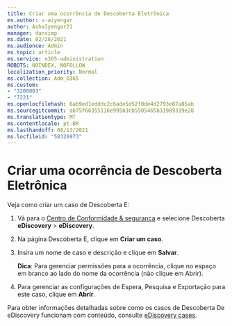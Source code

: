 ```yaml
---
title: Criar uma ocorrência de Descoberta Eletrônica
ms.author: v-aiyengar
author: AshaIyengar21
manager: dansimp
ms.date: 02/26/2021
ms.audience: Admin
ms.topic: article
ms.service: o365-administration
ROBOTS: NOINDEX, NOFOLLOW
localization_priority: Normal
ms.collection: Adm_O365
ms.custom:
- "3200003"
- "7221"
ms.openlocfilehash: 6ab9ed1edddc2c6ade5d52f0de4d2793e87a85ab
ms.sourcegitcommit: ab75f66355116e995b3cb5505465b31989339e28
ms.translationtype: MT
ms.contentlocale: pt-BR
ms.lasthandoff: 08/13/2021
ms.locfileid: "58326973"
---
```

# <a name="create-an-ediscovery-case"></a>Criar uma ocorrência de Descoberta Eletrônica

Veja como criar um caso de Descoberta E:

1. Vá para o [Centro de Conformidade & segurança](https://go.microsoft.com/fwlink/p/?linkid=2077143) e selecione Descoberta **eDiscovery**  >  **eDiscovery**.
1. Na página Descoberta E, clique em **Criar um caso**.
1. Insira um nome de caso e descrição e clique em **Salvar**.
    
    **Dica**: Para gerenciar permissões para a ocorrência, clique no espaço em branco ao lado do nome da ocorrência (não clique em Abrir).
1. Para gerenciar as configurações de Espera, Pesquisa e Exportação para este caso, clique em **Abrir**.

Para obter informações detalhadas sobre como os casos de Descoberta De eDiscovery funcionam com conteúdo, consulte [eDiscovery cases](https://go.microsoft.com/fwlink/?linkid=2101589).
